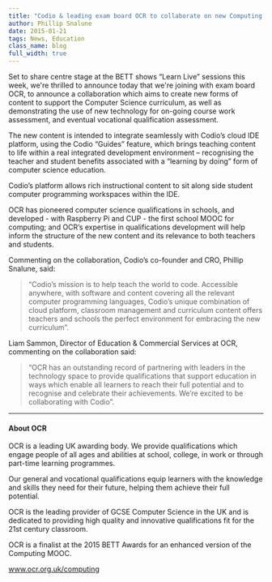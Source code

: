 ```yaml
---
title: "Codio & leading exam board OCR to collaborate on new Computing Tutorials & qualifications, in the UK & internationally"
author: Phillip Snalune
date: 2015-01-21
tags: News, Education
class_name: blog
full_width: true
---
```


Set to share centre stage at the BETT shows “Learn Live” sessions this week, we're thrilled to announce today that we're joining with exam board OCR, to announce a collaboration which aims to create new forms of content to support the Computer Science curriculum, as well as demonstrating the use of new technology for on-going course work assessment, and eventual vocational qualification assessment.

The new content is intended to integrate seamlessly with Codio’s cloud IDE platform, using the Codio “Guides” feature, which brings teaching content to life within a real integrated development environment – recognising the teacher and student benefits associated with a “learning by doing” form of computer science education.

Codio’s platform allows rich instructional content to sit along side student computer programming workspaces within the IDE.

OCR has pioneered computer science qualifications in schools, and developed - with Raspberry Pi and CUP - the first school MOOC for computing; and OCR’s expertise in qualifications development will help inform the structure of the new content and its relevance to both teachers and students.

Commenting on the collaboration, Codio’s co-founder and CRO, Phillip Snalune, said:
> “Codio’s mission is to help teach the world to code.  Accessible anywhere, with software and content covering all the relevant computer programming languages, Codio’s unique combination of cloud platform, classroom management and curriculum content offers teachers and schools the perfect environment for embracing the new curriculum”.

Liam Sammon, Director of Education & Commercial Services at OCR, commenting on the collaboration said:
> “OCR has an outstanding record of partnering with leaders in the technology space to provide qualifications that support education in ways which enable all learners to reach their full potential and to recognise and celebrate their achievements.  We’re excited to be collaborating with Codio”.

---

#### About OCR

OCR is a leading UK awarding body. We provide qualifications which engage people of all ages and abilities at school, college, in work or through part-time learning programmes. 

Our general and vocational qualifications equip learners with the knowledge and skills they need for their future, helping them achieve their full potential. 

OCR is the leading provider of GCSE Computer Science in the UK and is dedicated to providing high quality and innovative qualifications fit for the 21st century classroom.

OCR is a finalist at the 2015 BETT Awards for an enhanced version of the Computing MOOC.

www.ocr.org.uk/computing
